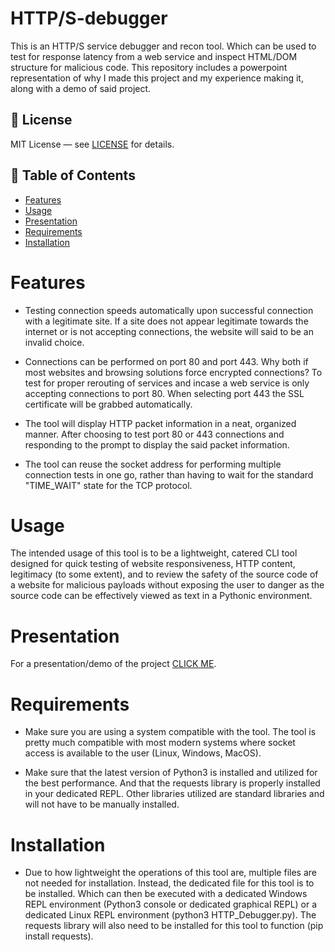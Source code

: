 # HTTP/S-debugger

This is an HTTP/S service debugger and recon tool. Which can be used to test for response latency from a web service and inspect HTML/DOM structure for malicious code. This repository includes a powerpoint representation of why I made this project and my experience making it, along with a demo of said project.

## 📄 License

MIT License — see [LICENSE](LICENSE) for details.

## 📜 Table of Contents

- [Features](#Features)
- [Usage](#Usage)
- [Presentation](#Presentation)
- [Requirements](#Requirements)
- [Installation](#Installation)

# Features

- Testing connection speeds automatically upon successful connection with a legitimate site. If a site does not appear legitimate towards the internet or is not accepting connections, the website will said to be an invalid choice.

- Connections can be performed on port 80 and port 443. Why both if most websites and browsing solutions force encrypted connections? To test for proper rerouting of services and incase a web service is only accepting connections to port 80. When selecting port 443 the SSL certificate will be grabbed automatically.

- The tool will display HTTP packet information in a neat, organized manner. After choosing to test port 80 or 443 connections and responding to the prompt to display the said packet information.

- The tool can reuse the socket address for performing multiple connection tests in one go, rather than having to wait for the standard "TIME_WAIT" state for the TCP protocol.

# Usage

The intended usage of this tool is to be a lightweight, catered CLI tool designed for quick testing of website responsiveness, HTTP content, legitimacy (to some extent), and to review the safety of the source code of a website for malicious payloads without exposing the user to danger as the source code can be effectively viewed as text in a Pythonic environment. 

# Presentation

For a presentation/demo of the project [CLICK ME](https://1drv.ms/p/c/8d3e98d829540707/EZu0e0iBCaBOvzP5tWswr2wB5bEvFshvjzXiWc2hPEPooA?e=nZsFVB).

# Requirements

- Make sure you are using a system compatible with the tool. The tool is pretty much compatible with most modern systems where socket access is available to the user (Linux, Windows, MacOS).

- Make sure that the latest version of Python3 is installed and utilized for the best performance. And that the requests library is properly installed in your dedicated REPL. Other libraries utilized are standard libraries and will not have to be manually installed. 

# Installation

- Due to how lightweight the operations of this tool are, multiple files are not needed for installation. Instead, the dedicated file for this tool is to be installed. Which can then be executed with a dedicated Windows REPL environment (Python3 console or dedicated graphical REPL) or a dedicated Linux REPL environment (python3 HTTP_Debugger.py). The requests library will also need to be installed for this tool to function (pip install requests). 
